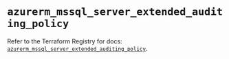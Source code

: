 # `azurerm_mssql_server_extended_auditing_policy`

Refer to the Terraform Registry for docs: [`azurerm_mssql_server_extended_auditing_policy`](https://registry.terraform.io/providers/hashicorp/azurerm/4.47.0/docs/resources/mssql_server_extended_auditing_policy).
